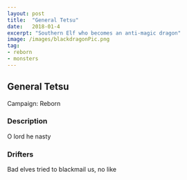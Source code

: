 ```yaml
---
layout: post
title:  "General Tetsu"
date:   2018-01-4
excerpt: "Southern Elf who becomes an anti-magic dragon"
image: /images/blackdragonPic.png
tag:
- reborn
- monsters 
---
```


## General Tetsu
Campaign: Reborn

### Description
O lord he nasty

### Drifters
Bad elves tried to blackmail us, no like
